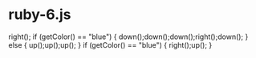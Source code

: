 # ruby-6.js
right();  if (getColor() == "blue") {   down();down();down();right();down(); } else {   up();up();up(); } if (getColor() == "blue") {   right();up(); }
